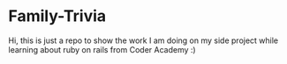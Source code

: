 # Family-Trivia

Hi, this is just a repo to show the work I am doing on my side project while learning about ruby on rails from Coder Academy :)